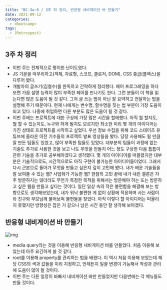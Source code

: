 ```yaml
---
title: "BC-3w-6 / 3주 차 정리, 반응형 내비게이션 바 만들기"
date: 2021-09-12
categories:
  - <Bootcamp>
tags:
  - (Retrospect)
---
```


## 3주 차 정리

- 이번 주는 전체적으로 평이한 난이도였다.
- JS 기본을 마무리하고(객체, 자료형, 스코프, 클로저, DOM), CSS 중급(플렉스)을 다루어 봤다.
- 개발자의 글쓰기(김철수)를 완독하고 간략하게 정리했다. 페어 프로그래밍을 하다 보면 가끔 설명 능력이 많이 부족한 페어를 만나기도 한다. 그런 분들이 이 책을 읽는다면 많은 도움이 될 것 같다. 그저 글 쓰는 법이 아닌 잘 요약하고 전달하는 법을 설명해 주기 때문이다. 현재 나에게는 변수명, 함수명을 짓는 법 부분이 가장 도움이 되고 있다. 나중에 취업하면 다른 부분도 많은 도움이 될 것 같다.
- 이번 주에는 프로젝트에 대한 구상에 가장 많은 시간을 할애했다. 아직 뭘 할지도, 뭘 할 수 있는지도, 누구와 하게 될지도 모르지만 최소한 미리 몇 개의 아이디어는 가진 상태로 프로젝트를 시작하고 싶었다. 우선 정보 수집을 위해 코드 스테이츠 유튜브에 올라온 이전 기수들의 프로젝트 발표 영상들을 봤다. 당장 사용해도 될 만큼 잘 만든 팀들도 있었고, 많이 부족한 팀들도 있었다. 대부분의 팀들이 과정에 없는 기술도 추가로 사용한 것을 보고 나도 무엇을 만들지 어느 정도 구상한 다음 틈틈이 관련 기술을 추가로 공부해야겠다고 생각했다. 몇 개의 아이디어를 떠올렸지만 대부분은 기술적으로도, 시간적으로도 아직 구현이 불가능한 아이디어들이었다. 그래서 다시 근본으로 돌아가 무엇을 만들고 싶은지 깊이 고민해 봤다. 내가 배운 기술들을 잘 보여줄 수 있는 웹? 사업화가 가능한 웹? 한참의 고민 끝에 내가 내린 결론은 자주 방문하지는 않더라도 무언가 특정한 목적을 위해서는 방문해야 하는 또는 방문하고 싶은 웹을 만들고 싶다는 것이다. 일단 일상 속의 작은 불편함을 해결해 보는 방향으로도 생각해보았는데, 내가 워낙 불편한 게 없이 상황에 적응하며 사는 사람이라 친구와 부모님께 물어보며 불편들을 찾았다. 아직 이렇다 할 아이디어는 떠올리지 못했지만 방향성은 잡은 거 같으니 남은 시간 동안 잘 생각해 보아겠다.

## 반응형 내비게이션 바 만들기

![img](https://user-images.githubusercontent.com/84524514/134391609-19938f45-596c-4572-ba74-a721acde40a6.gif)

- media query라는 것을 이용해 반응형 내비게이션 바를 만들었다. 처음 이용해 보았는데 아주 요긴하게 쓸 것 같다.
- root를 이용해 property를 관리하는 법을 배웠다. 이 역시 처음 이용해 보았는데 해당 CSS의 색과 값들을 미리 지정하고, 언제든지 일괄 변경이 가능해서 작성과 관리에 도움이 많이 될 것이다.
- 이번 주는 다른 일정이 바빠서 내비게이션 바만 만들었지만 다음번에는 각 메뉴들도 만들 것이다.

